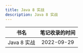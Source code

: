 ```yaml
---
title: Java 8 实战
description: Java 8 实战
---
```


|    书名     | 笔记收录的时间 |
| :---------: | :------------: |
| Java 8 实战 |   2022-09-29   |